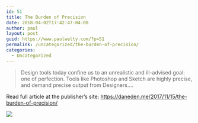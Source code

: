 ```yaml
---
id: 51
title: The Burden of Precision
date: 2018-04-02T17:42:47-04:00
author: paul
layout: post
guid: https://www.paulwelty.com/?p=51
permalink: /uncategorized/the-burden-of-precision/
categories:
  - Uncategorized
---
```

> Design tools today confine us to an unrealistic and ill-advised goal: one of perfection. Tools like Photoshop and Sketch are highly precise, and demand precise output from Designers&#8230;.

Read full article at the publisher’s site: <a href="https://daneden.me/2017/11/15/the-burden-of-precision/" target="_blank">https://daneden.me/2017/11/15/the-burden-of-precision/</a>

<img src="https://i2.wp.com/daneden.imgix.net/2017/11/Simplicity.png?w=758&#038;ssl=1" data-recalc-dims="1" />